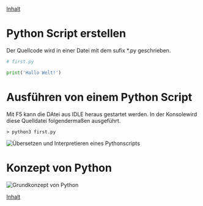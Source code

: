 [Inhalt](../agenda.md)

# Python Script erstellen
Der Quellcode wird in einer Datei mit dem sufix *.py geschrieben. 

```python
# first.py

print('Hallo Welt!')

```
# Ausführen von einem Python Script
Mit F5 kann die DAtei aus IDLE heraus gestartet werden. In der Konsolewird diese Quelldatei folgendermaßen ausgeführt.

```
> python3 first.py
```

![Übersetzen und Interpretieren eines Pythonscripts](https://github.com/NeumannSven/pyshb_programmierkurs/blob/master/session1/program.png "Übersetzen und Interpretieren eines Pythonscripts")


# Konzept von Python

![Grundkonzept von Python](https://github.com/NeumannSven/pyshb_programmierkurs/blob/master/session1/concept.png "Grundkonzept von Python")

[Inhalt](../agenda.md)

